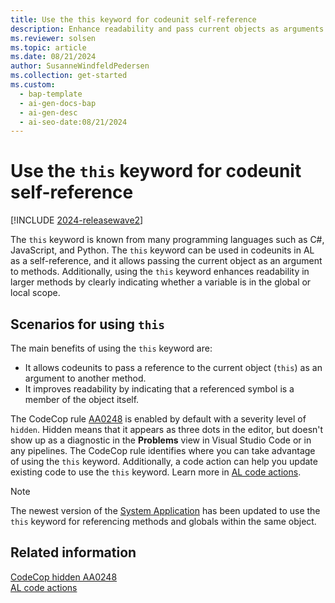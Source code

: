 ```yaml
---
title: Use the this keyword for codeunit self-reference
description: Enhance readability and pass current objects as arguments in AL codeunits using the self-reference keyword.
ms.reviewer: solsen
ms.topic: article
ms.date: 08/21/2024
author: SusanneWindfeldPedersen
ms.collection: get-started
ms.custom:
  - bap-template
  - ai-gen-docs-bap
  - ai-gen-desc
  - ai-seo-date:08/21/2024
---
```


# Use the `this` keyword for codeunit self-reference

[!INCLUDE [2024-releasewave2](../includes/2024-releasewave2.md)]

The `this` keyword is known from many programming languages such as C#, JavaScript, and Python. The `this` keyword can be used in codeunits in AL as a self-reference, and it allows passing the current object as an argument to methods. Additionally, using the `this` keyword enhances readability in larger methods by clearly indicating whether a variable is in the global or local scope.

## Scenarios for using `this`

The main benefits of using the `this` keyword are:

- It allows codeunits to pass a reference to the current object (`this`) as an argument to another method.
- It improves readability by indicating that a referenced symbol is a member of the object itself.

The CodeCop rule [AA0248](analyzers/codecop-aa0248.md) is enabled by default with a severity level of `hidden`. Hidden means that it appears as three dots in the editor, but doesn't show up as a diagnostic in the **Problems** view in Visual Studio Code or in any pipelines. The CodeCop rule identifies where you can take advantage of using the `this` keyword. Additionally, a code action can help you update existing code to use the `this` keyword. Learn more in [AL code actions](devenv-code-actions.md).

> [!NOTE]  
> The newest version of the [System Application](/dynamics365/business-central/application/system-application/module/system-application) has been updated to use the `this` keyword for referencing methods and globals within the same object.

## Related information

[CodeCop hidden AA0248](analyzers/codecop-aa0248.md)  
[AL code actions](devenv-code-actions.md)
